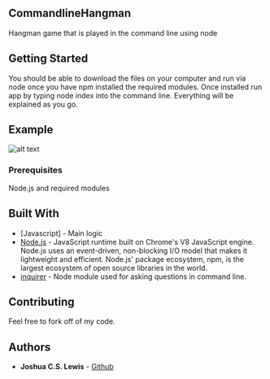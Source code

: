 ## CommandlineHangman

Hangman game that is played in the command line using node

## Getting Started

You should be able to download the files on your computer and run via node once you have npm installed the required modules. Once installed run app by typing node index into the command line. Everything will be explained as you go. 

## Example
![alt text](https://github.com/cslewislives/CommandlineHangman/blob/master/exmple.gif)

### Prerequisites

Node.js and required modules

## Built With

* [Javascript] - Main logic
* [Node.js](https://nodejs.org/en/) - JavaScript runtime built on Chrome's V8 JavaScript engine. Node.js uses an event-driven, non-blocking I/O model that makes it lightweight and efficient. Node.js' package ecosystem, npm, is the largest ecosystem of open source libraries in the world.
* [inquirer](https://www.npmjs.com/package/inquirer) - Node module used for asking questions in command line.

## Contributing

Feel free to fork off of my code.

## Authors

* **Joshua C.S. Lewis** - [Github](https://github.com/cslewislives)

